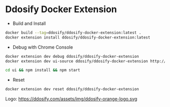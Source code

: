 # Ddosify Docker Extension

- Build and Install
```bash
docker build --tag=ddosify/ddosify-docker-extension:latest .
docker extension install ddosify/ddosify-docker-extension:latest
```



- Debug with Chrome Console
```bash
docker extension dev debug ddosify/ddosify-docker-extension
docker extension dev ui-source ddosify/ddosify-docker-extension http://localhost:3000

cd ui && npm install && npm start
```

- Reset
```bash
docker extension dev reset ddosify/ddosify-docker-extension
```


Logo: https://ddosify.com/assets/img/ddosify-orange-logo.svg
